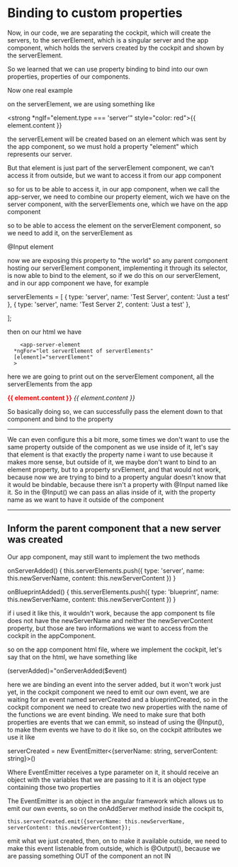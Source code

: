 # Binding to custom properties

Now, in our code, we are separating the cockpit, which will create the servers, to the serverElement, which is a singular
 server and the app component, which holds the servers created by the cockpit and shown by the serverElement.

 So we learned that we can use property binding to bind into our own properties, properties of our components.

Now one real example

on the serverElement, we are using something like

<strong *ngIf="element.type === 'server'" style="color: red">{{ element.content }}</strong>

the serverELement will be created based on an element which was sent by the app component, so we must hold a property
"element" which represents our server.

But that element is just part of the serverElement component, we can't access it from outside, but we want to access
it from our app component

so for us to be able to access it, in our app component, when we call the app-server, we need to combine our property
element, wich we have on the server component, with the serverElements one, which we have on the app component

so to be able to access the element on the serverElement component, so we need to add it, on the serverElement as

@Input element

now we are exposing this property to "the world" so any parent component hosting our serverElement component, implementing
it through its selector, is now able to bind to the element, so if we do this on our serverElement, and in our app component
we have, for example

  serverElements = [
    {
      type: 'server',
      name: 'Test Server',
      content: 'Just a test'
    },
    {
      type: 'server',
      name: 'Test Server 2',
      content: 'Just a test'
    },

  ];

  then on our html we have

        <app-server-element
      *ngFor="let serverElement of serverElements"
      [element]="serverElement"
      >

  here we are going to print out on the serverElement component, all the serverElements from the app

  <p>
      <strong *ngIf="element.type === 'server'" style="color: red">{{ element.content }}</strong>
      <em *ngIf="element.type === 'blueprint'">{{ element.content }}</em>
    </p>

So basically doing so, we can successfully pass the element down to that component and bind to the property


____________________________________________________________________________________________________________

We can even configure this a bit more, some times we don't want to use the same property outside of the component as we
use inside of it, let's say that element is that exactly the property name i want to use because it makes more sense, 
but outside of it, we maybe don't want to bind to an element property, but to a property srvElement, and that would not
work, because now we are trying to bind to a property angular doesn't know that it would be bindable, because there isn't
a property with @Input named like it.
So in the @Input() we can pass an alias inside of it, with the property name as we want to have it outside of the component


________________________________________________________________________________________________________________

## Inform the parent component that a new server was created

Our app component, may still want to implement the two methods

  onServerAdded() {
    this.serverElements.push({
      type: 'server',
      name: this.newServerName,
      content: this.newServerContent
    })
  }

  onBlueprintAdded() {
    this.serverElements.push({
      type: 'blueprint',
      name: this.newServerName,
      content: this.newServerContent
    })
  }





if i used it like this, it wouldn't work, because the app component ts file does not have the newServerName and neither the newServerContent property, but those are two informations we want to access from the cockpit in the appComponent.

so on the app component html file, where we implement the cockpit, let's say that on the html, we have
something like

(serverAdded)="onServerAdded($event)

here we are binding an event into the server added, but it won't work just yet, in the cockpit component we need to emit
our own event, we are waiting for an event named serverCreated and a blueprintCreated, so in the cockpit component we need
to create two new properties with the name of the functions we are event binding.
We need to make sure that both properties are events that we can emmit, so instead of using the @Input(), to make them
events we have to do it like so, on the cockpit attributes we use it like

serverCreated = new EventEmitter<{serverName: string, serverContent: string}>()

Where EventEmitter receives a type parameter on it, it should receive an object with the variables that we are passing to it
it is an object type containing those two properties

The EventEmitter is an object in the angular framework which allows us to emit our own events, so on the onAddServer method
inside the cockpit ts, 

    this.serverCreated.emit({serverName: this.newServerName, serverContent: this.newServerContent});

emit what we just created, then, on to make it available outside, we need to make this event listenable from outside, which
is @Output(), because we are passing something OUT of the component an not IN


